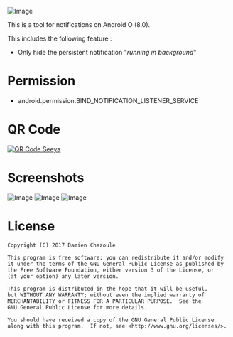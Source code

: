 ![Image](https://raw.githubusercontent.com/MrDoomy/Seeya/master/dev/images/seeya.png)

This is a tool for notifications on Android O (8.0).

This includes the following feature :
- Only hide the persistent notification "*running in background*"

# Permission

- android.permission.BIND_NOTIFICATION_LISTENER_SERVICE

# QR Code

<a href="https://play.google.com/store/apps/details?id=com.doomy.seeya">
  <img alt="QR Code Seeya"
       src="https://raw.githubusercontent.com/MrDoomy/Seeya/master/dev/images/qrcode.png" />
</a>

# Screenshots

![Image](https://raw.githubusercontent.com/MrDoomy/Seeya/master/dev/screenshots/bullhead_1_small.png)
![Image](https://raw.githubusercontent.com/MrDoomy/Seeya/master/dev/screenshots/bullhead_2_small.png)
![Image](https://raw.githubusercontent.com/MrDoomy/Seeya/master/dev/screenshots/bullhead_3_small.png)

# License

    Copyright (C) 2017 Damien Chazoule

    This program is free software: you can redistribute it and/or modify
    it under the terms of the GNU General Public License as published by
    the Free Software Foundation, either version 3 of the License, or
    (at your option) any later version.

    This program is distributed in the hope that it will be useful,
    but WITHOUT ANY WARRANTY; without even the implied warranty of
    MERCHANTABILITY or FITNESS FOR A PARTICULAR PURPOSE.  See the
    GNU General Public License for more details.

    You should have received a copy of the GNU General Public License
    along with this program.  If not, see <http://www.gnu.org/licenses/>.
